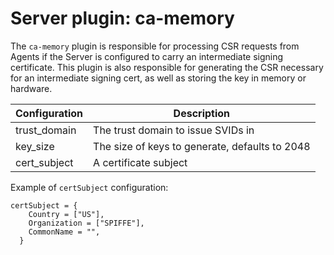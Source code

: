# Server plugin: ca-memory

The `ca-memory` plugin is responsible for processing CSR requests from Agents if the Server is
configured to carry an intermediate signing certificate. This plugin is also responsible for
generating the CSR necessary for an intermediate signing cert, as well as storing the key in memory
or hardware.

| Configuration | Description                                    |
| ------------- | ---------------------------------------------- |
| trust_domain  | The trust domain to issue SVIDs in             |
| key_size      | The size of keys to generate, defaults to 2048 |
| cert_subject  | A certificate subject                          |

Example of `certSubject` configuration:
```
certSubject = {
    Country = ["US"],
    Organization = ["SPIFFE"],
    CommonName = "",
  }
```
